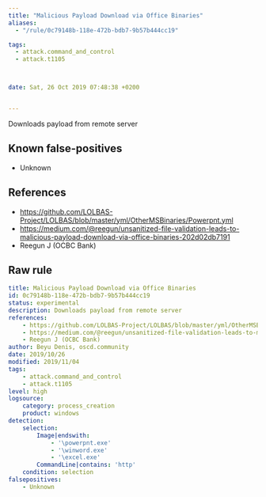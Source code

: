```yaml
---
title: "Malicious Payload Download via Office Binaries"
aliases:
  - "/rule/0c79148b-118e-472b-bdb7-9b57b444cc19"

tags:
  - attack.command_and_control
  - attack.t1105



date: Sat, 26 Oct 2019 07:48:38 +0200


---
```


Downloads payload from remote server

<!--more-->


## Known false-positives

* Unknown



## References

* https://github.com/LOLBAS-Project/LOLBAS/blob/master/yml/OtherMSBinaries/Powerpnt.yml
* https://medium.com/@reegun/unsanitized-file-validation-leads-to-malicious-payload-download-via-office-binaries-202d02db7191
* Reegun J (OCBC Bank)


## Raw rule
```yaml
title: Malicious Payload Download via Office Binaries
id: 0c79148b-118e-472b-bdb7-9b57b444cc19
status: experimental
description: Downloads payload from remote server
references:
    - https://github.com/LOLBAS-Project/LOLBAS/blob/master/yml/OtherMSBinaries/Powerpnt.yml
    - https://medium.com/@reegun/unsanitized-file-validation-leads-to-malicious-payload-download-via-office-binaries-202d02db7191
    - Reegun J (OCBC Bank)
author: Beyu Denis, oscd.community
date: 2019/10/26
modified: 2019/11/04
tags:
    - attack.command_and_control
    - attack.t1105
level: high
logsource:
    category: process_creation
    product: windows
detection:
    selection:
        Image|endswith:
            - '\powerpnt.exe'
            - '\winword.exe'
            - '\excel.exe'
        CommandLine|contains: 'http'
    condition: selection
falsepositives:
    - Unknown

```
